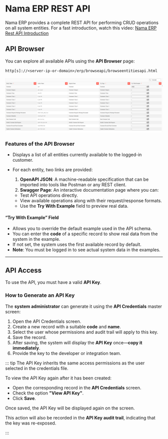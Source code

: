 # Nama ERP REST API

Nama ERP provides a complete REST API for performing CRUD operations on all system entities.
For a fast introduction, watch this video: [Nama ERP Rest API Introduction](https://youtu.be/lUxZMIoxxUY)
## API Browser

You can explore all available APIs using the **API Browser** page:

```
http[s]://<server-ip-or-domain>/erp/browseapi/browseentitiesapi.html
```

![Rest API Browser Screenshot](images/rest-api-browser.png)

### Features of the API Browser

* Displays a list of all entities currently available to the logged-in customer.
* For each entity, two links are provided:

  1. **OpenAPI JSON**: A machine-readable specification that can be imported into tools like Postman or any REST client.
  2. **Swagger Page**: An interactive documentation page where you can:

    * Test API operations directly.
    * View available operations along with their request/response formats.
    * Use the **Try With Example** field to preview real data.

#### “Try With Example” Field

* Allows you to override the default example used in the API schema.
* You can enter the **code** of a specific record to show real data from the system in the example.
* If not set, the system uses the first available record by default.
* **Note**: You must be logged in to see actual system data in the examples.

---

## API Access

To use the API, you must have a valid **API Key**.

### How to Generate an API Key

The **system administrator** can generate it using the **API Credentials** master screen:

1. Open the API Credentials screen.
2. Create a new record with a suitable **code** and **name**.
3. Select the user whose permissions and audit trail will apply to this key.
4. Save the record.
5. After saving, the system will display the **API Key** once—**copy it immediately**.
6. Provide the key to the developer or integration team.

::: tip
The API Key inherits the same access permissions as the user selected in the credentials file.

To view the API Key again after it has been created:

* Open the corresponding record in the **API Credentials** screen.
* Check the option **"View API Key"**.
* Click **Save**.

Once saved, the API Key will be displayed again on the screen.

This action will also be recorded in the **API Key audit trail**, indicating that the key was re-exposed.

:::

